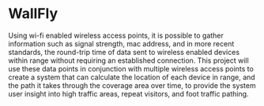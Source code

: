 # WallFly

Using wi-fi enabled wireless access points, it is possible to gather information such as signal strength, mac address, and in more recent standards, the round-trip time of data sent to wireless enabled devices within range without requiring an established connection. This project will use these data points in conjunction with multiple wireless access points to create a system that can calculate the location of each device in range, and the path it takes through the coverage area over time, to provide the system user insight into high traffic areas, repeat visitors, and foot traffic pathing.
